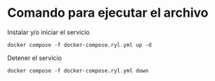# Comando para ejecutar el archivo

Instalar y/o iniciar el servicio

`docker compose -f docker-compose.ryl.yml up -d`

Detener el servicio

`docker compose -f docker-compose.ryl.yml down`
